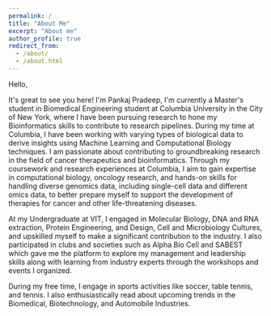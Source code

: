 ```yaml
---
permalink: /
title: "About Me"
excerpt: "About me"
author_profile: true
redirect_from:
  - /about/
  - /about.html
---
```


Hello,

It's great to see you here! I'm Pankaj Pradeep, I'm currently a Master's student in Biomedical Engineering student at Columbia University in the City of New York, where I have been pursuing research to hone my Bioinformatics skills to contribute to research pipelines. During my time at Columbia, I have been working with varying types of biological data to derive insights using Machine Learning and Computational Biology techniques. I am passionate about contributing to groundbreaking research in the field of cancer therapeutics and bioinformatics. Through my coursework and research experiences at Columbia, I aim to gain expertise in computational biology, oncology research, and hands-on skills for handling diverse genomics data, including single-cell data and different omics data, to better prepare myself to support the development of therapies for cancer and other life-threatening diseases.


At my Undergraduate at VIT, I engaged in Molecular Biology, DNA and RNA extraction, Protein Engineering, and Design, Cell and Microbiology Cultures, and upskilled myself to make a significant contribution to the industry. I also participated in clubs and societies such as Alpha Bio Cell and SABEST which gave me the platform to explore my management and leadership skills along with learning from industry experts through the workshops and events I organized.

During my free time, I engage in sports activities like soccer, table tennis, and tennis. I also enthusiastically read about upcoming trends in the Biomedical, Biotechnology, and Automobile Industries. 


